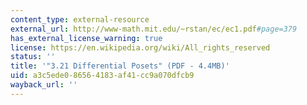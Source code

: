 ```yaml
---
content_type: external-resource
external_url: http://www-math.mit.edu/~rstan/ec/ec1.pdf#page=379
has_external_license_warning: true
license: https://en.wikipedia.org/wiki/All_rights_reserved
status: ''
title: '"3.21 Differential Posets" (PDF - 4.4MB)'
uid: a3c5ede0-8656-4183-af41-cc9a070dfcb9
wayback_url: ''
---
```

